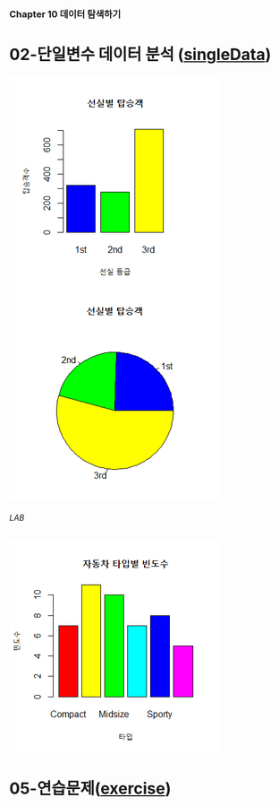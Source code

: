 ### Chapter 10 데이터 탐색하기

# 02-단일변수 데이터 분석 ([singleData](./ch10-02-singledata.R))
![inline-block](./img/ch10-02-1.png)
![inline-block](./img/ch10-02-2.png)
###### LAB
![inline-block](./img/ch10-02-3.png)

# 05-연습문제([exercise](./ch10-05-exercise.R))